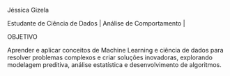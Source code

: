 Jéssica Gizela

Estudante de Ciência de Dados | Análise de Comportamento | 

OBJETIVO

Aprender e aplicar conceitos de Machine Learning e ciência de dados para resolver problemas complexos e criar soluções inovadoras, explorando modelagem preditiva, análise estatística e desenvolvimento de algoritmos.
